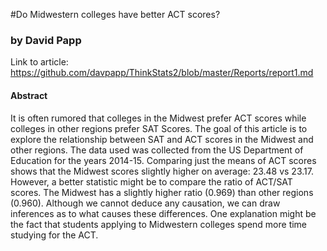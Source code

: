 #Do Midwestern colleges have better ACT scores?
### by David Papp

Link to article: https://github.com/davpapp/ThinkStats2/blob/master/Reports/report1.md

#### Abstract
It is often rumored that colleges in the Midwest prefer ACT scores while colleges in other regions prefer SAT Scores. The goal of this article is to explore the relationship between SAT and ACT scores in the Midwest and other regions. The data used was collected from the US Department of Education for the years 2014-15. Comparing just the means of ACT scores shows that the Midwest scores slightly higher on average: 23.48 vs 23.17. However, a better statistic might be to compare the ratio of ACT/SAT scores. The Midwest has a slightly higher ratio (0.969) than other regions (0.960). Although we cannot deduce any causation, we can draw inferences as to what causes these differences. One explanation might be the fact that students applying to Midwestern colleges spend more time studying for the ACT.
